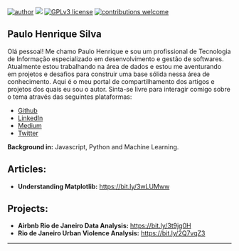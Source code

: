 [![author](https://img.shields.io/badge/author-paulohos06-orange)](https://www.linkedin.com/in/paulohos06/) [![](https://img.shields.io/badge/python-3.7+-blue.svg)](https://www.python.org/downloads/release/python-365/) [![GPLv3 license](https://img.shields.io/badge/License-GPLv3-blue.svg)](http://perso.crans.org/besson/LICENSE.html) [![contributions welcome](https://img.shields.io/badge/contributions-welcome-brightgreen.svg?style=flat)](https://github.com/paulohos06/data-science-portfolio/issues)

<p align="center">
</p>

## Paulo Henrique Silva

Olá pessoal! Me chamo Paulo Henrique e sou um profissional de Tecnologia de Informação especializado em desenvolvimento e gestão de softwares. Atualmente estou trabalhando na área de dados e estou me aventurando em projetos e desafios para construir uma base sólida nessa área de conhecimento. Aqui é o meu portal de compartilhamento dos artigos e projetos dos quais eu sou o autor. Sinta-se livre para interagir comigo sobre o tema através das seguintes plataformas:
* [Github](https://github.com/paulohos06/data-science-portfolio/issues)
* [LinkedIn](https://www.linkedin.com/in/paulohos06/)
* [Medium](https://medium.com/@paulohos06)
* [Twitter](https://www.twitter.com/paulohos06)

**Background in:** Javascript, Python and Machine Learning.

## Articles:

* **Understanding Matplotlib:** https://bit.ly/3wLUMww

## Projects:

* **Airbnb Rio de Janeiro Data Analysis:** https://bit.ly/3t9jg0H
* **Rio de Janeiro Urban Violence Analysis:** https://bit.ly/2Q7vqZ3

---
